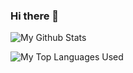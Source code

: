### Hi there 👋 

![My Github Stats](https://github-readme-stats.vercel.app/api?username=XXXTentacion&show_icons=true&theme=radical)

![My Top Languages Used](https://github-readme-stats.vercel.app/api/top-langs/?username=XXXTentacion&layout=compact&theme=radical)

